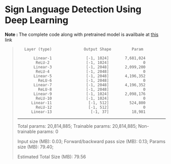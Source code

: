 # Sign Language Detection Using Deep Learning

<b> Note : </b> The complete code along with pretrained model is availbale at [this](https://drive.google.com/file/d/1asp49Y5LbjCnRxetISSnXsfn-cHYaRLP/view?usp=sharing) link 

> 
>        Layer (type)              Output Shape         Param 
> 
>            Linear-1               [-1, 1024]       7,681,024
>             ReLU-2                [-1, 1024]               0
>            Linear-3               [-1, 2048]       2,099,200
>             ReLU-4                [-1, 2048]               0
>            Linear-5               [-1, 2048]       4,196,352
>              ReLU-6               [-1, 2048]               0
>            Linear-7               [-1, 2048]       4,196,352
>              ReLU-8               [-1, 2048]               0
>            Linear-9               [-1, 1024]       2,098,176
>             ReLU-10               [-1, 1024]               0
>           Linear-11                [-1, 512]         524,800
>             ReLU-12                [-1, 512]               0
>           Linear-13                 [-1, 37]          18,981
> ------------------------------------------------------------------
> Total params: 20,814,885;
> Trainable params: 20,814,885; 
> Non-trainable params: 0
> 
> Input size (MB): 0.03;
> Forward/backward pass size (MB): 0.13;
> Params size (MB): 79.40;
> 
> Estimated Total Size (MB): 79.56
